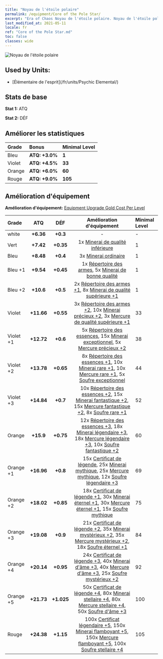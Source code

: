 ```yaml
---
title: "Noyau de l'étoile polaire"
permalink: /equipment/Core of the Pole Star/
excerpt: "Era of Chaos Noyau de l'étoile polaire. Noyau de l'étoile polaire"
last_modified_at: 2021-05-11
locale: fr
ref: "Core of the Pole Star.md"
toc: false
classes: wide
---
```


  ![Noyau de l'étoile polaire](/images/e/e_9061.png)

## Used by Units:

* [Élémentaire de l'esprit](/fr/units/Psychic Elemental/) 


## Stats de base
 **Stat 1:** ATQ

 **Stat 2:** DÉF

## Améliorer les statistiques

  |     Grade    |   Bonus | Minimal Level | 
  |:-------------|:--------|:--------------| 
  | Bleu | **ATQ: +3.0%** | **1** | 
  | Violet | **ATQ: +4.5%** | **33** | 
  | Orange | **ATQ: +6.0%** | **60** | 
  | Rouge | **ATQ: +9.0%** | **105** | 


## Amélioration d'équipement
 **Amélioration d'équipement:** [Equipment Upgrade Gold Cost Per Level](/equipment/EquipmentUpgradeCostPerLevel/) 

  |          Grade      | ATQ | DÉF | Amélioration d'équipement | Minimal Level |
  |:--------------------|:---------:|:---------:|:----------------:|:--------------|
  | white | **+6.36** | **+0.3** | - | - |
  | Vert | **+7.42** | **+0.35** | 1x [Minerai de qualité inférieure](/ItemsFR/mat_1/) | 1 |
  | Bleu | **+8.48** | **+0.4** | 3x [Minerai ordinaire](/ItemsFR/mat_6/) | 1 |
  | Bleu +1 | **+9.54** | **+0.45** | 1x [Répertoire des armes](/ItemsFR/mat_18/), 5x [Minerai de bonne qualité](/ItemsFR/mat_12/) | 1 |
  | Bleu +2 | **+10.6** | **+0.5** | 2x [Répertoire des armes +1](/ItemsFR/mat_25/), 8x [Minerai de qualité supérieure +1](/ItemsFR/mat_19/) | 1 |
  | Violet | **+11.66** | **+0.55** | 3x [Répertoire des armes +2](/ItemsFR/mat_32/), 10x [Minerai précieux +2](/ItemsFR/mat_26/), 3x [Mercure de qualité supérieure +1](/ItemsFR/mat_21/) | 33 |
  | Violet +1 | **+12.72** | **+0.6** | 5x [Répertoire des essences](/ItemsFR/mat_39/), 15x [Minerai exceptionnel](/ItemsFR/mat_33/), 5x [Mercure précieux +2](/ItemsFR/mat_28/) | 38 |
  | Violet +2 | **+13.78** | **+0.65** | 8x [Répertoire des essences +1](/ItemsFR/mat_46/), 10x [Minerai rare +1](/ItemsFR/mat_40/), 10x [Mercure rare +1](/ItemsFR/mat_42/), 5x [Soufre exceptionnel](/ItemsFR/mat_36/) | 44 |
  | Violet +3 | **+14.84** | **+0.7** | 10x [Répertoire des essences +2](/ItemsFR/mat_53/), 15x [Minerai fantastique +2](/ItemsFR/mat_47/), 15x [Mercure fantastique +2](/ItemsFR/mat_49/), 8x [Soufre rare +1](/ItemsFR/mat_43/) | 52 |
  | Orange | **+15.9** | **+0.75** | 12x [Répertoire des essences +3](/ItemsFR/mat_60/), 18x [Minerai légendaire +3](/ItemsFR/mat_54/), 18x [Mercure légendaire +3](/ItemsFR/mat_56/), 10x [Soufre fantastique +2](/ItemsFR/mat_50/) | 60 |
  | Orange +1 | **+16.96** | **+0.8** | 15x [Certificat de légende](/ItemsFR/mat_67/), 25x [Minerai mythique](/ItemsFR/mat_61/), 25x [Mercure mythique](/ItemsFR/mat_63/), 12x [Soufre légendaire +3](/ItemsFR/mat_57/) | 69 |
  | Orange +2 | **+18.02** | **+0.85** | 18x [Certificat de légende +1](/ItemsFR/mat_74/), 30x [Minerai éternel +1](/ItemsFR/mat_68/), 30x [Mercure éternel +1](/ItemsFR/mat_70/), 15x [Soufre mythique](/ItemsFR/mat_64/) | 75 |
  | Orange +3 | **+19.08** | **+0.9** | 21x [Certificat de légende +2](/ItemsFR/mat_81/), 35x [Minerai mystérieux +2](/ItemsFR/mat_75/), 35x [Mercure mystérieux +2](/ItemsFR/mat_77/), 18x [Soufre éternel +1](/ItemsFR/mat_71/) | 84 |
  | Orange +4 | **+20.14** | **+0.95** | 24x [Certificat de légende +3](/ItemsFR/mat_88/), 40x [Minerai d'âme +3](/ItemsFR/mat_82/), 40x [Mercure d'âme +3](/ItemsFR/mat_84/), 25x [Soufre mystérieux +2](/ItemsFR/mat_78/) | 92 |
  | Orange +5 | **+21.73** | **+1.025** | 50x [Certificat de légende +4](/ItemsFR/mat_95/), 80x [Minerai stellaire +4](/ItemsFR/mat_89/), 80x [Mercure stellaire +4](/ItemsFR/mat_91/), 50x [Soufre d'âme +3](/ItemsFR/mat_85/) | 100 |
  | Rouge | **+24.38** | **+1.15** | 100x [Certificat légendaire +5](/ItemsFR/mat_102/), 150x [Minerai flamboyant +5](/ItemsFR/mat_96/), 150x [Mercure flamboyant +5](/ItemsFR/mat_98/), 100x [Soufre stellaire +4](/ItemsFR/mat_92/) | 105 |

